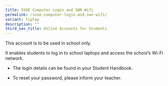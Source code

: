 ```yaml
---
title: SSOE Computer Login and SWN Wifi
permalink: /ssoe-computer-login-and-swn-wifi/
variant: tiptap
description: ""
third_nav_title: Online Accounts for Students
---
```

<p>This account is to be used in school only.</p>
<p>It enables students to log in to school laptops and access the school’s
Wi-Fi network.</p>
<ul data-tight="true" class="tight">
<li>
<p>The login details can be found in your Student Handbook.</p>
</li>
<li>
<p>To reset your password, please inform your teacher.</p>
</li>
</ul>
<p></p>